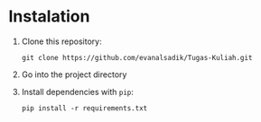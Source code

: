 # Instalation
1. Clone this repository:
   ```
   git clone https://github.com/evanalsadik/Tugas-Kuliah.git
   ```
2. Go into the project directory

3. Install dependencies with `pip`:
   ```
   pip install -r requirements.txt
   ```
